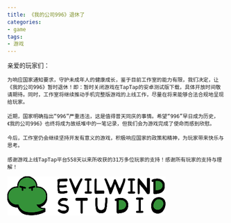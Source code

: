 ```yaml
---
title: 《我的公司996》退休了
categories:
- game
tags:
- 游戏
---
```


亲爱的玩家们：

    为响应国家通知要求，守护未成年人的健康成长，鉴于目前工作室的能力有限，我们决定，让《我的公司996》暂时退休！即：暂时关闭游戏在TapTap的安卓测试版下载，具体开放时间敬请期待。同时，工作室将继续推动手机完整版游戏的上线工作，尽量在将来能够合法合规地呈现给玩家。
    
    近期，国家明确指出“996”严重违法，这是值得普天同庆的事情。希望“996”早日成为历史，《我的公司996》也终将成为故纸堆中的一笔记录，但我们会为游戏完成了使命而感到欣慰。
    
    今后，工作室仍会继续坚持开发有意义的游戏，积极响应国家的政策和精神，为玩家带来快乐与思考。
    
    感谢游戏上线TapTap平台558天以来所收获的31万多位玩家的支持！感谢所有玩家的支持与理解！

![Evilwind Studio](/public/image/studio_logo.png)
